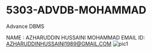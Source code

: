 # 5303-ADVDB-MOHAMMAD
Advance DBMS

NAME : AZHARUDDIN HUSSAINI MOHAMMAD
EMAIL ID: AZHARUDDINHUSSAINI1989@GMAIL.COM
![pic1](https://cloud.githubusercontent.com/assets/16825688/12516604/e6c8e128-c0f3-11e5-8aa1-df990b0bd16c.png)
